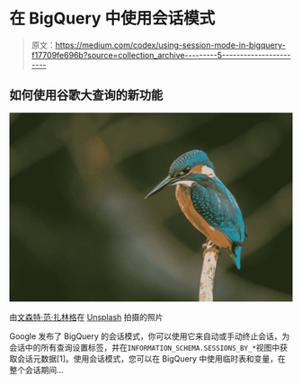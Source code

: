 # 在 BigQuery 中使用会话模式

> 原文：<https://medium.com/codex/using-session-mode-in-bigquery-f17709fe696b?source=collection_archive---------5----------------------->

## 如何使用谷歌大查询的新功能

![](img/a362beb75140cdfbb84d234904dc891c.png)

由[文森特·范·扎林格](https://unsplash.com/@vincentvanzalinge?utm_source=unsplash&utm_medium=referral&utm_content=creditCopyText)在 [Unsplash](https://unsplash.com/s/photos/nature?utm_source=unsplash&utm_medium=referral&utm_content=creditCopyText) 拍摄的照片

Google 发布了 BigQuery 的会话模式，你可以使用它来自动或手动终止会话，为会话中的所有查询设置标签，并在`INFORMATION_SCHEMA.SESSIONS_BY_*`视图中获取会话元数据[1]。使用会话模式，您可以在 BigQuery 中使用临时表和变量，在整个会话期间…